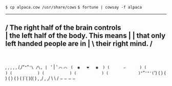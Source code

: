 `$ cp alpaca.cow /usr/share/cows`
`$ fortune | cowsay -f alpaca`
 _______________________________________ 
/ The right half of the brain controls  \
| the left half of the body. This means |
| that only left handed people are in   |
\ their right mind.                     /
 --------------------------------------- 
  \
   \
         , , , , ,
      /\,/"`"`"`'\ /\,
      | `         ' |
      '  ⌒       ⌒  `
      (  ◉   ❤   ◉  )
      (      ⌣      )
      (             )
       (           )
       (           )
       (           )
      (             )"`"`'"'(`')
      (                        )
     (                         )
     (                         )
     (                        )
      (     )`(     )((      )
       \, ,/   \, ,/   \ \  /
         ⌣      ⌣       ⌣ ⌣

